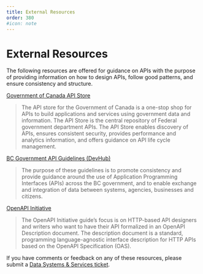 ```yaml
---
title: External Resources
order: 380
#icon: note
---
```


# External Resources

The following resources are offered for guidance on APIs with the purpose of providing information on how to design APIs, follow good patterns, and ensure consistency and structure.

[Government of Canada API Store](https://api.canada.ca/)

> The API store for the Government of Canada is a one-stop shop for APIs to build applications and services using government data and information. The API Store is the central repository of Federal government department APIs. The API Store enables discovery of APIs, ensures consistent security, provides performance and analytics information, and offers guidance on API life cycle management.

[BC Government API Guidelines (DevHub)](https://developer.gov.bc.ca/Data-and-APIs/BC-Government-API-Guidelines)

> The purpose of these guidelines is to promote consistency and provide guidance around the use of Application Programming Interfaces (APIs) across the BC government, and to enable exchange and integration of data between systems, agencies, businesses and citizens.

[OpenAPI Initiative](https://oai.github.io/Documentation/)

> The OpenAPI Initiative guide’s focus is on HTTP-based API designers and writers who want to have their API formalized in an OpenAPI Description document. The description document is a standard, programming language-agnostic interface description for HTTP APIs based on the OpenAPI Specification (OAS).

If you have comments or feedback on any of these resources, please submit a [Data Systems & Services ticket](https://dpdd.atlassian.net/servicedesk/customer/portal/1/group/1/create/18?summary=APS%20Glossary%20Feedback.&customfield_10402=10423).
